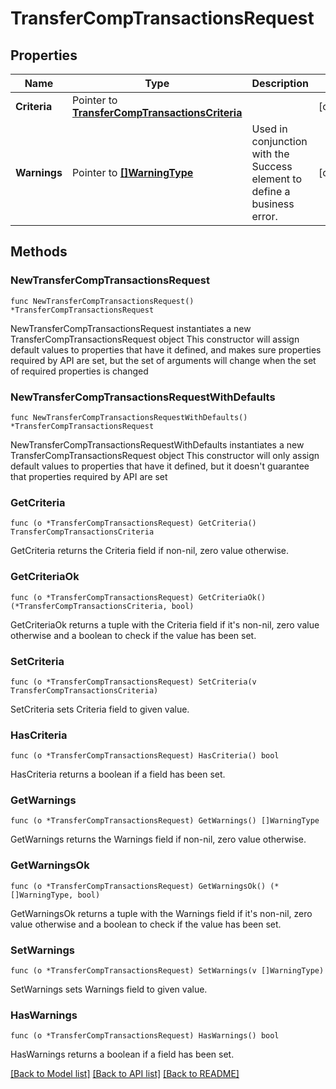 # TransferCompTransactionsRequest

## Properties

Name | Type | Description | Notes
------------ | ------------- | ------------- | -------------
**Criteria** | Pointer to [**TransferCompTransactionsCriteria**](TransferCompTransactionsCriteria.md) |  | [optional] 
**Warnings** | Pointer to [**[]WarningType**](WarningType.md) | Used in conjunction with the Success element to define a business error. | [optional] 

## Methods

### NewTransferCompTransactionsRequest

`func NewTransferCompTransactionsRequest() *TransferCompTransactionsRequest`

NewTransferCompTransactionsRequest instantiates a new TransferCompTransactionsRequest object
This constructor will assign default values to properties that have it defined,
and makes sure properties required by API are set, but the set of arguments
will change when the set of required properties is changed

### NewTransferCompTransactionsRequestWithDefaults

`func NewTransferCompTransactionsRequestWithDefaults() *TransferCompTransactionsRequest`

NewTransferCompTransactionsRequestWithDefaults instantiates a new TransferCompTransactionsRequest object
This constructor will only assign default values to properties that have it defined,
but it doesn't guarantee that properties required by API are set

### GetCriteria

`func (o *TransferCompTransactionsRequest) GetCriteria() TransferCompTransactionsCriteria`

GetCriteria returns the Criteria field if non-nil, zero value otherwise.

### GetCriteriaOk

`func (o *TransferCompTransactionsRequest) GetCriteriaOk() (*TransferCompTransactionsCriteria, bool)`

GetCriteriaOk returns a tuple with the Criteria field if it's non-nil, zero value otherwise
and a boolean to check if the value has been set.

### SetCriteria

`func (o *TransferCompTransactionsRequest) SetCriteria(v TransferCompTransactionsCriteria)`

SetCriteria sets Criteria field to given value.

### HasCriteria

`func (o *TransferCompTransactionsRequest) HasCriteria() bool`

HasCriteria returns a boolean if a field has been set.

### GetWarnings

`func (o *TransferCompTransactionsRequest) GetWarnings() []WarningType`

GetWarnings returns the Warnings field if non-nil, zero value otherwise.

### GetWarningsOk

`func (o *TransferCompTransactionsRequest) GetWarningsOk() (*[]WarningType, bool)`

GetWarningsOk returns a tuple with the Warnings field if it's non-nil, zero value otherwise
and a boolean to check if the value has been set.

### SetWarnings

`func (o *TransferCompTransactionsRequest) SetWarnings(v []WarningType)`

SetWarnings sets Warnings field to given value.

### HasWarnings

`func (o *TransferCompTransactionsRequest) HasWarnings() bool`

HasWarnings returns a boolean if a field has been set.


[[Back to Model list]](../README.md#documentation-for-models) [[Back to API list]](../README.md#documentation-for-api-endpoints) [[Back to README]](../README.md)


